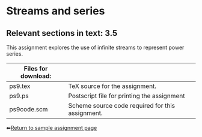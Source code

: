 # Streams and series

## Relevant sections in text: 3.5

This assignment explores the use of infinite streams to represent power series.

|Files for download:||
|-|-|
|ps9.tex|TeX source for the assignment.|
|ps9.ps|Postscript file for printing the assignment|
|ps9code.scm|Scheme source code required for this assignment.|

⬅[Return to sample assignment page](../README.md)